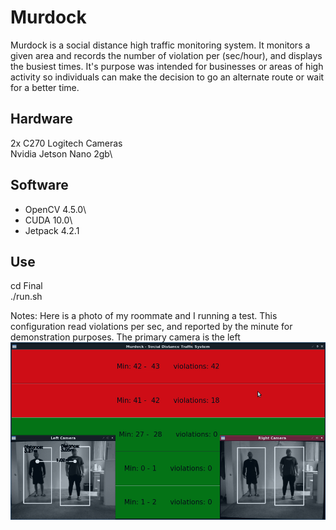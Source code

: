 # Murdock

Murdock is a social distance high traffic monitoring system. It monitors a given area and records the number of violation per (sec/hour), and displays the busiest times. It's purpose was intended for businesses or areas of high activity so individuals can make the decision to go an alternate route or wait for a better time.


## Hardware 
  2x C270 Logitech Cameras\
  Nvidia Jetson Nano 2gb\

## Software
  - OpenCV 4.5.0\
  - CUDA 10.0\
  - Jetpack 4.2.1

## Use

  cd Final\
  ./run.sh

  Notes:
  Here is a photo of my roommate and I running a test. This configuration read violations per sec, and reported by the minute for demonstration purposes.
  The primary camera is the left\
  ![alt text](https://github.com/MarcoYbanez/Murdock/blob/main/Murdock_demo.png?raw=true)

